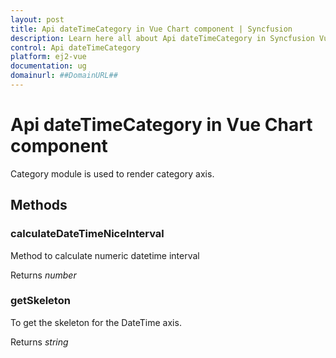 ```yaml
---
layout: post
title: Api dateTimeCategory in Vue Chart component | Syncfusion
description: Learn here all about Api dateTimeCategory in Syncfusion Vue Chart component of Syncfusion Essential JS 2 and more.
control: Api dateTimeCategory 
platform: ej2-vue
documentation: ug
domainurl: ##DomainURL##
---
```


# Api dateTimeCategory in Vue Chart component

Category module is used to render category axis.

## Methods

### calculateDateTimeNiceInterval

Method to calculate numeric datetime interval

Returns *number*

### getSkeleton

To get the skeleton for the DateTime axis.

Returns *string*
